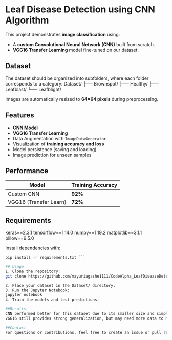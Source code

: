# Leaf Disease Detection using CNN Algorithm

This project demonstrates **image classification** using:
- A **custom Convolutional Neural Network (CNN)** built from scratch.
- **VGG16 Transfer Learning** model fine-tuned on our dataset.

## Dataset
The dataset should be organized into subfolders, where each folder corresponds to a category:
Dataset/
├── Brownspot/
├── Healthy/
├── Leafblast/
└── Leafblight/

Images are automatically resized to **64×64 pixels** during preprocessing.

## Features
- **CNN Model**
- **VGG16 Transfer Learning**
- Data Augmentation with `ImageDataGenerator`
- Visualization of **training accuracy and loss**
- Model persistence (saving and loading)
- Image prediction for unseen samples

## Performance
| Model                  | Training Accuracy |
|------------------------|-------------------|
| Custom CNN             | **92%**           |
| VGG16 (Transfer Learn) | **72%**           |

## Requirements
keras==2.3.1
tensorflow==1.14.0
numpy==1.19.2
matplotlib==3.1.1
pillow==9.5.0

Install dependencies with:
```bash
pip install -r requirements.txt ```

## Usage
1. Clone the repository:
git clone https://github.com/mayuriagashe1111/CodeAlpha_LeafDiseaseDetection.git

2. Place your dataset in the Dataset/ directory.
3. Run the Jupyter Notebook:
jupyter notebook
4. Train the models and test predictions.

##Results
CNN performed better for this dataset due to its smaller size and simplicity.
VGG16 still provides strong generalization, but may need more data to match CNN accuracy.

##Contact
For questions or contributions, feel free to create an issue or pull request.




